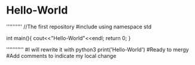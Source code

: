 # Hello-World
''''''''''
//The first repository
#include<iostream>
using namespace std

int main(){
    cout<<"Hello-World"<<endl;
    return 0;
}

'''''''''''
#I will rewrite it with python3
print('Hello-World')
#Ready to mergy
#Add comments to indicate my local change 